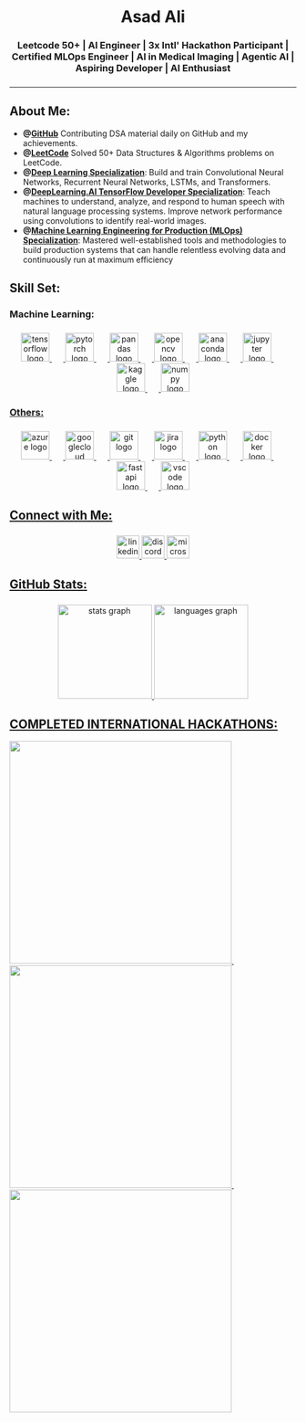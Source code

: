 <h1 align="center">Asad Ali</h1>

###

<h3 align="center">Leetcode 50+ | AI Engineer | 3x Intl' Hackathon Participant | Certified MLOps Engineer | AI in Medical Imaging | Agentic AI | Aspiring Developer | AI Enthusiast</h3>

###
---
## About Me:
- **@[GitHub](https://github.com/Asad808)** Contributing DSA material daily on GitHub and my achievements.
- **@[LeetCode](https://leetcode.com/u/Asad808/)** Solved 50+ Data Structures & Algorithms problems on LeetCode.
- **@[Deep Learning Specialization](https://www.credly.com/badges/0ec39239-555c-4cdf-94ae-2f5925af8e18/public_url)**: Build and train Convolutional Neural Networks, Recurrent Neural Networks, LSTMs, and Transformers.
- **@[DeepLearning.AI TensorFlow Developer Specialization](https://www.coursera.org/account/accomplishments/specialization/certificate/QXBKBPAHVR8Z)**: Teach machines to understand, analyze, and respond to human speech with natural language processing systems. Improve network performance using convolutions to identify real-world images.
- **@[Machine Learning Engineering for Production (MLOps) Specialization](https://www.coursera.org/account/accomplishments/specialization/certificate/SEP8VUZ4KS39)**: Mastered well-established tools and methodologies to build production systems that can handle relentless evolving data and continuously run at maximum efficiency


###

<h2 align="left">Skill Set:</h2>

###

<h3 align="left">Machine Learning:</h3>

###
<a href="https://github.com/Asad808/">
<div align="center">
  <img src="https://cdn.jsdelivr.net/gh/devicons/devicon/icons/tensorflow/tensorflow-original.svg" height="50" alt="tensorflow logo"  />
  <img width="20" />
  <img src="https://cdn.jsdelivr.net/gh/devicons/devicon/icons/pytorch/pytorch-original.svg" height="50" alt="pytorch logo"  />
  <img width="20" />
  <img src="https://cdn.jsdelivr.net/gh/devicons/devicon/icons/pandas/pandas-original.svg" height="50" alt="pandas logo"  />
  <img width="20" />
  <img src="https://cdn.jsdelivr.net/gh/devicons/devicon/icons/opencv/opencv-original.svg" height="50" alt="opencv logo"  />
  <img width="20" />
  <img src="https://cdn.simpleicons.org/anaconda/44A833" height="50" alt="anaconda logo"  />
  <img width="20" />
  <img src="https://cdn.jsdelivr.net/gh/devicons/devicon/icons/jupyter/jupyter-original.svg" height="50" alt="jupyter logo"  />
  <img width="20" />
  <img src="https://cdn.simpleicons.org/kaggle/20BEFF" height="50" alt="kaggle logo"  />
  <img width="20" />
  <img src="https://cdn.jsdelivr.net/gh/devicons/devicon/icons/numpy/numpy-original.svg" height="50" alt="numpy logo"  />
</div>

###

<h3 align="left">Others:</h3>

###
<a href="https://github.com/Asad808/">
<div align="center">
  <img src="https://cdn.jsdelivr.net/gh/devicons/devicon/icons/azure/azure-original.svg" height="50" alt="azure logo"  />
  <img width="20" />
  <img src="https://cdn.jsdelivr.net/gh/devicons/devicon/icons/googlecloud/googlecloud-original.svg" height="50" alt="googlecloud logo"  />
  <img width="20" />
  <img src="https://cdn.jsdelivr.net/gh/devicons/devicon/icons/git/git-original.svg" height="50" alt="git logo"  />
  <img width="20" />
  <img src="https://cdn.jsdelivr.net/gh/devicons/devicon/icons/jira/jira-original.svg" height="50" alt="jira logo"  />
  <img width="20" />
  <img src="https://cdn.jsdelivr.net/gh/devicons/devicon/icons/python/python-original.svg" height="50" alt="python logo"  />
  <img width="20" />
  <img src="https://cdn.simpleicons.org/docker/2496ED" height="50" alt="docker logo"  />
  <img width="20" />
  <img src="https://cdn.simpleicons.org/fastapi/009688" height="50" alt="fastapi logo"  />
  <img width="20" />
  <img src="https://cdn.jsdelivr.net/gh/devicons/devicon/icons/vscode/vscode-original.svg" height="50" alt="vscode logo"  />
</div>

###

<h2 align="left">Connect with Me:</h2>

###

<div align="center">
  <a href="https://www.linkedin.com/in/asad-ali-b6071b129/" target="_blank">
  <img src="https://img.shields.io/static/v1?message=LinkedIn&logo=linkedin&label=&color=0077B5&logoColor=white&labelColor=&style=flat" height="40" alt="linkedin logo"  />
  <a href="https://discordapp.com/users/862409431086268457" target="_blank">
  <img src="https://img.shields.io/static/v1?message=Discord&logo=discord&label=&color=7289DA&logoColor=white&labelColor=&style=flat" height="40" alt="discord logo"  />
  <a href="mailto:asadali808@hotmail.com" target="_blank">
  <img src="https://img.shields.io/static/v1?message=Outlook&logo=microsoft-outlook&label=&color=0078D4&logoColor=white&labelColor=&style=flat" height="40" alt="microsoft-outlook logo"  />
</div>

###

<h2 align="left">GitHub Stats:</h2>

###

<div align="center">
  <img src="https://github-readme-stats.vercel.app/api?username=Asad808&hide_title=false&hide_rank=false&show_icons=true&include_all_commits=true&count_private=true&disable_animations=false&theme=highcontrast&locale=en&hide_border=false&order=1" height="165" alt="stats graph"  />
  <img src="https://github-readme-stats.vercel.app/api/top-langs?username=Asad808&locale=en&hide_title=false&layout=compact&card_width=320&theme=highcontrast&hide_border=false&order=2&custom_title=My%20Programming%20Languages" height="165" alt="languages graph"  />
</div>

###

<h2 align="left">COMPLETED INTERNATIONAL HACKATHONS:</h2>


<p float="left">
  <a href="https://lablab.ai/event/openai-hackathon/schedulegenius/schedulegenius"_blank">
    <img src="https://lablab.ai/_next/image?url=https%3A%2F%2Fstorage.googleapis.com%2Flablab-static-eu%2Fimages%252Fevents%252Fclbqrbp1w0000356j88fvai67%252Fclbqrbp1w0000356j88fvai67_qi03kyf_imageLink.jpg&w=1080&q=75" width="390">
  </a>
  &nbsp; &nbsp;
  <a href="https://lablab.ai/event/cohere-hackathon/finxai/finxai-the-ai-portfolio-manager" target="_blank">
    <img src="https://lablab.ai/_next/image?url=https%3A%2F%2Fstorage.googleapis.com%2Flablab-static-eu%2Fimages%252Fevents%252Fclc0qp53h0000356j4iileamg%252Fclc0qp53h0000356j4iileamg_u013jgr_imageLink.jpg&w=1080&q=75" width="390">
  </a>
  &nbsp;
    <a href="https://lablab.ai/event/phi-2-technology-24-hours-challenge/the-phi-generation/phi-generation-graph-detective">
    <img src="https://lablab.ai/_next/image?url=https%3A%2F%2Fstorage.googleapis.com%2Flablab-static-eu%2Fimages%2Fevents%2Fclrkyxgi00003357es6gnd0dm%2Fundefined_imageLink_7681y0tlb.jpg&w=1080&q=75" width="390">
  </a>

<!---
Asad808/Asad808 is a ✨ special ✨ repository because its `README.md` (this file) appears on your GitHub profile.
You can click the Preview link to take a look at your changes.
--->
